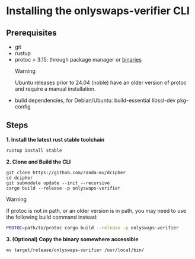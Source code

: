 # Installing the onlyswaps-verifier CLI

## Prerequisites
- git 
- rustup
- protoc > 3.15: through package manager or [binaries](https://protobuf.dev/installation/)
  > [!WARNING]
  > Ubuntu releases prior to 24.04 (noble) have an older version of protoc and require a manual installation.
- build dependencies, for Debian/Ubuntu: build-essential libssl-dev pkg-config

## Steps
**1. Install the latest rust stable toolchain**
```bash
rustup install stable
``` 

**2. Clone and Build the CLI**

```
git clone https://github.com/randa-mu/dcipher
cd dcipher
git submodule update --init --recursive
cargo build --release -p onlyswaps-verifier
```
> [!WARNING]
> If protoc is not in path, or an older version is in path, you may need to use the following build command instead:
> ```bash
> PROTOC=path/to/protoc cargo build --release -p onlyswaps-verifier
> ```

**3. (Optional) Copy the binary somewhere accessible**
```bash
mv target/release/onlyswaps-verifier /usr/local/bin/
```
